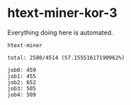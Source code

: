 # htext-miner-kor-3

Everything doing here is automated.

```
htext-miner

total: 2580/4514 (57.15551617190962%)

job0: 459
job1: 455
job2: 652
job3: 505
job4: 509
```
